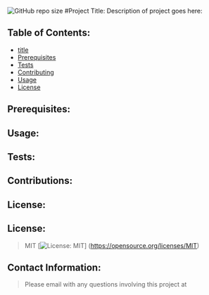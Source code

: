 
  ![GitHub repo size](https://img.shields.io/github/repo-size//)
  #Project Title: 
  Description of project goes here: 

  ## Table of Contents:
  - [title](#title)
  - [Prerequisites](#Prerequisites)
  - [Tests](#Tests)
  - [Contributing](#Contributing)
  - [Usage](#Usage) 
  - [License](#License)

  ## Prerequisites:
  >
  
  ## Usage:
  >

  ## Tests:
  >

  ## Contributions:
  >

  ## License:
  ## License:
  >MIT
  >[![License: MIT](https://img.shields.io/badge/License-MIT-yellow.svg)]
  >(https://opensource.org/licenses/MIT)



  ## Contact Information:
  >Please email with any questions involving this project at 
